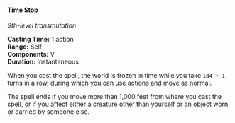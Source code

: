 #### Time Stop
<!-- markdownlint-disable link-image-reference-definitions -->
[_metadata_:spell_name]:- "Time Stop"
[_metadata_:spell_level]:- "9"
[_metadata_:spell_school]:- "transmutation"
[_metadata_:ritual]:- "false"
[_metadata_:casting_time_amount]:- "1"
[_metadata_:casting_time_unit]:- "action"
[_metadata_:range]:- "Self"
[_metadata_:target]:- "the world"
[_metadata_:components_verbal]:- "true"
[_metadata_:components_somatic]:- "false"
[_metadata_:components_material]:- "false"
[_metadata_:duration]:- "Instantaneous"
[_metadata_:concentration]:- "false"
[_metadata_:compared_to_wotc_srd_5.1]:- "mechanics_same_wording_different"
[_metadata_:compared_to_a5e_srd]:- "mechanics_same_wording_same"
<!-- markdownlint-disable-next-line no-emphasis-as-heading -->
_9th-level transmutation_

**Casting Time:** 1 action \
**Range:** Self \
**Components:** V \
**Duration:** Instantaneous

When you cast the spell, the world is frozen in time while you take `1d4 + 1` turns in a row, during which you can use actions and move as normal.

The spell ends if you move more than 1,000 feet from where you cast the spell, or if you affect either a creature other than yourself or an object worn or carried by someone else.
